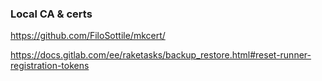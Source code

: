 ### Local CA & certs
https://github.com/FiloSottile/mkcert/

https://docs.gitlab.com/ee/raketasks/backup_restore.html#reset-runner-registration-tokens
